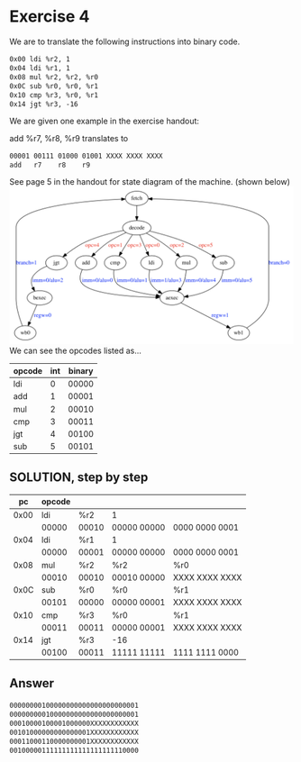 # Exercise 4
We are to translate the following instructions into binary code.
```
0x00 ldi %r2, 1
0x04 ldi %r1, 1
0x08 mul %r2, %r2, %r0
0x0C sub %r0, %r0, %r1
0x10 cmp %r3, %r0, %r1
0x14 jgt %r3, -16
```

We are given one example in the exercise handout:

add %r7, %r8, %r9 translates to
```
00001 00111 01000 01001 XXXX XXXX XXXX
add   r7    r8    r9
```

See page 5 in the handout for state diagram of the machine. (shown below)
![State diagram of the machine](thestateofthings.png)
We can see the opcodes listed as...

| opcode | int | binary |
| ------ | --- | ------ |
| ldi    | 0   | 00000  |
| add    | 1   | 00001  |
| mul    | 2   | 00010  |
| cmp    | 3   | 00011  |
| jgt    | 4   | 00100  |
| sub    | 5   | 00101  |


## SOLUTION, step by step
| pc   | opcode |       |             |                | 
| ---- | ------ | ----- | ----------- | -------------- |
| 0x00 | ldi    | %r2   | 1           |                |
|      | 00000  | 00010 | 00000 00000 | 0000 0000 0001 |
| 0x04 | ldi    | %r1   | 1           |                |
|      | 00000  | 00001 | 00000 00000 | 0000 0000 0001 |
| 0x08 | mul    | %r2   | %r2         | %r0            |
|      | 00010  | 00010 | 00010 00000 | XXXX XXXX XXXX |
| 0x0C | sub    | %r0   | %r0         | %r1            |
|      | 00101  | 00000 | 00000 00001 | XXXX XXXX XXXX |
| 0x10 | cmp    | %r3   | %r0         | %r1            |
|      | 00011  | 00011 | 00000 00001 | XXXX XXXX XXXX |
| 0x14 | jgt    | %r3   | -16         |                |
|      | 00100  | 00011 | 11111 11111 | 1111 1111 0000 |

## Answer
```binary
00000000100000000000000000000001
00000000010000000000000000000001
00010000100001000000XXXXXXXXXXXX
00101000000000000001XXXXXXXXXXXX
00011000110000000001XXXXXXXXXXXX
00100000111111111111111111110000
```
